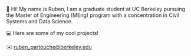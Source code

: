 👋 Hi! My name is Ruben, I am a graduate student at UC Berkeley pursuing the Master of Engineering (MEng) program with a concentration in Civil Systems and Data Science.

💻 Here are some of my cool projects!

✉️ ruben_partouche@berkeley.edu
